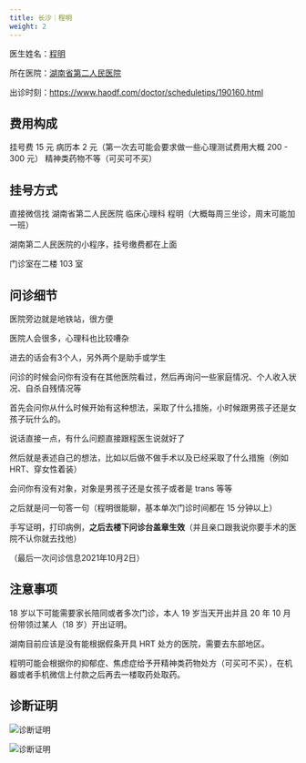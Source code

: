 ```yaml
---
title: 长沙｜程明
weight: 2
---
```


医生姓名：[程明](https://www.haodf.com/doctor/190160.html)

所在医院：[湖南省第二人民医院](https://amap.com/place/B02DB03S87)

出诊时刻：<https://www.haodf.com/doctor/scheduletips/190160.html>

## 费用构成

挂号费 15 元
病历本 2 元（第一次去可能会要求做一些心理测试费用大概 200 - 300 元）
精神类药物不等（可买可不买）

## 挂号方式

直接微信找 湖南省第二人民医院 临床心理科 程明（大概每周三坐诊，周末可能加一班）

湖南第二人民医院的小程序，挂号缴费都在上面

门诊室在二楼 103 室

## 问诊细节

医院旁边就是地铁站，很方便

医院人会很多，心理科也比较嘈杂

进去的话会有3个人，另外两个是助手或学生

问诊的时候会问你有没有在其他医院看过，然后再询问一些家庭情况、个人收入状况、自杀自残情况等

首先会问你从什么时候开始有这种想法，采取了什么措施，小时候跟男孩子还是女孩子玩什么的。

说话直接一点，有什么问题直接跟程医生说就好了

然后就是表述自己的想法，比如以后做不做手术以及已经采取了什么措施（例如 HRT、穿女性着装）

会问你有没有对象，对象是男孩子还是女孩子或者是 trans 等等

之后就是问一句答一句（程明很能聊，基本单次门诊时间都在 15 分钟以上）

手写证明，打印病例，**之后去楼下问诊台盖章生效**（并且亲口跟我说你要手术的医院不认你就去找他）

（最后一次问诊信息2021年10月2日）

## 注意事项

18 岁以下可能需要家长陪同或者多次门诊，本人 19 岁当天开出并且 20 年 10 月份带领过某人（18 岁）开出证明。

湖南目前应该是没有能根据假条开具 HRT 处方的医院，需要去东部地区。

程明可能会根据你的抑郁症、焦虑症给予开精神类药物处方（可买可不买），在机器或者手机微信上付款之后再去一楼取药处取药。

## 诊断证明

![诊断证明](/images/doctor/proof/cheng-ming.jpg)

![诊断证明](/images/doctor/proof/cheng-ming-2.jpg)
